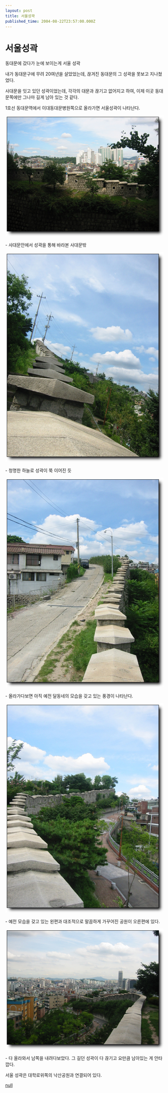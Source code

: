 ```yaml
---
layout: post
title: 서울성곽
published_time: 2004-08-22T23:57:00.000Z
---
```


# 서울성곽


동대문에 갔다가 눈에 보이는게 서울 성곽

내가 동대문구에 무려 20여년을 살았었는데, 끊겨진 동대문의 그 성곽을 못보고 지나쳤었다.

사대문을 잇고 있던 성곽이었는데, 각각의 대문과 끊기고 없어지고 하여, 이제 이곳 동대문쪽에만 그나마 길게 남아 있는 것 같다.

1호선 동대문역에서 이대동대문병원쪽으로 올라가면 서울성곽이 나타난다.

![](../pds/200902/04/80/a0109780_4989791636eea.jpg)

\- 사대문안에서 성곽을 통해 바라본 사대문밖

![](../pds/200902/04/80/a0109780_498979164b54a.jpg)

\- 청명한 하늘로 성곽이 쭉 이어진 듯

![](../pds/200902/04/80/a0109780_498979165f00e.jpg)

\- 올라가다보면 아직 예전 달동네의 모습을 갖고 있는 풍경이 나타난다.

![](../pds/200902/04/80/a0109780_4989791669001.jpg)

\- 예전 모습을 갖고 있는 왼편과 대조적으로 말끔하게 가꾸어진 공원이 오른편에 있다.

![](../pds/200902/04/80/a0109780_49897916840f5.jpg)

\- 다 올라와서 남쪽을 내려다보았다. 그 길던 성곽이 다 끊기고 요만큼 남아있는 게 안타깝다.

서울 성곽은 대학로위쪽의 낙산공원과 연결되어 있다.

[null](../6166857.html#6166857_1)

